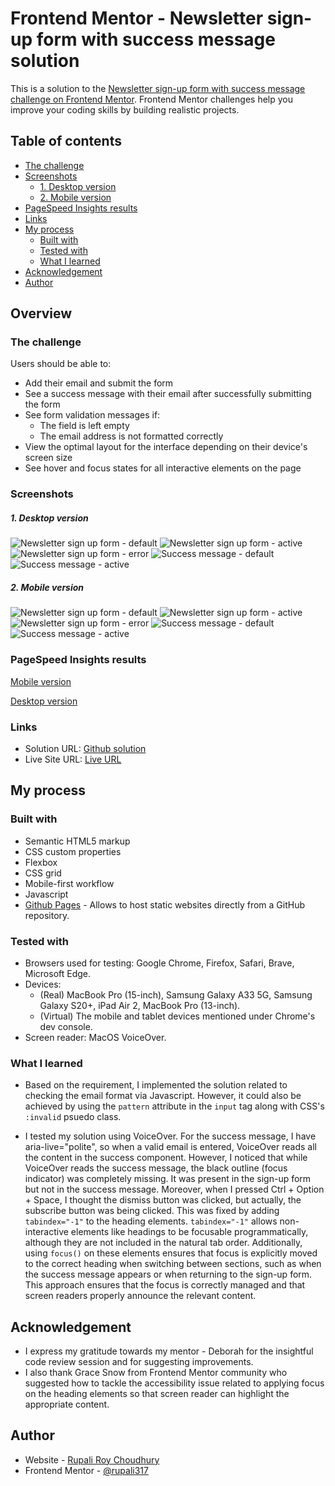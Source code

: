 # Frontend Mentor - Newsletter sign-up form with success message solution

This is a solution to the [Newsletter sign-up form with success message challenge on Frontend Mentor](https://www.frontendmentor.io/challenges/newsletter-signup-form-with-success-message-3FC1AZbNrv). Frontend Mentor challenges help you improve your coding skills by building realistic projects.

## Table of contents

- [The challenge](#the-challenge)
- [Screenshots](#screenshots)
  - [1. Desktop version](#1-desktop-version)
  - [2. Mobile version](#2-mobile-version)
- [PageSpeed Insights results](#pagespeed-insights-results)
- [Links](#links)
- [My process](#my-process)
  - [Built with](#built-with)
  - [Tested with](#tested-with)
  - [What I learned](#what-i-learned)
- [Acknowledgement](#acknowledgement)
- [Author](#author)

## Overview

### The challenge

Users should be able to:

- Add their email and submit the form
- See a success message with their email after successfully submitting the form
- See form validation messages if:
  - The field is left empty
  - The email address is not formatted correctly
- View the optimal layout for the interface depending on their device's screen size
- See hover and focus states for all interactive elements on the page

### Screenshots

##### 1. Desktop version

![Newsletter sign up form - default](./screenshots/desktop/Newsletter-sign-up-form-default.png)
![Newsletter sign up form - active](./screenshots/desktop/Newsletter-sign-up-form-active.png)
![Newsletter sign up form - error](./screenshots/desktop/Newsletter-sign-up-form-error.png)
![Success message - default](./screenshots/desktop/Success-message-default.png)
![Success message - active](./screenshots/desktop/Success-message-active.png)

##### 2. Mobile version

![Newsletter sign up form - default](./screenshots/mobile/Newsletter-sign-up-form-default.png)
![Newsletter sign up form - active](./screenshots/mobile/Newsletter-sign-up-form-active.png)
![Newsletter sign up form - error](./screenshots/mobile/Newsletter-sign-up-form-error.png)
![Success message - default](./screenshots/mobile/Success-message-default.png)
![Success message - active](./screenshots/mobile/Success-message-active.png)

### PageSpeed Insights results

[Mobile version](https://pagespeed.web.dev/analysis/https-rupali317-github-io-newsletter-sign-up-with-success-message-main/or6uukti8p?form_factor=mobile)

[Desktop version](https://pagespeed.web.dev/analysis/https-rupali317-github-io-newsletter-sign-up-with-success-message-main/or6uukti8p?form_factor=desktop)

### Links

- Solution URL: [Github solution](https://github.com/rupali317/newsletter-sign-up-with-success-message-main)
- Live Site URL: [Live URL](https://rupali317.github.io/newsletter-sign-up-with-success-message-main/)

## My process

### Built with

- Semantic HTML5 markup
- CSS custom properties
- Flexbox
- CSS grid
- Mobile-first workflow
- Javascript
- [Github Pages](https://pages.github.com/) - Allows to host static websites directly from a GitHub repository.

### Tested with

- Browsers used for testing: Google Chrome, Firefox, Safari, Brave, Microsoft Edge.
- Devices:
  - (Real) MacBook Pro (15-inch), Samsung Galaxy A33 5G, Samsung Galaxy S20+, iPad Air 2, MacBook Pro (13-inch).
  - (Virtual) The mobile and tablet devices mentioned under Chrome's dev console.
- Screen reader: MacOS VoiceOver.

### What I learned

- Based on the requirement, I implemented the solution related to checking the email format via Javascript. However, it could also be achieved by using the `pattern` attribute in the `input` tag along with CSS's `:invalid` psuedo class.

- I tested my solution using VoiceOver. For the success message, I have aria-live="polite", so when a valid email is entered, VoiceOver reads all the content in the success component. However, I noticed that while VoiceOver reads the success message, the black outline (focus indicator) was completely missing. It was present in the sign-up form but not in the success message. Moreover, when I pressed Ctrl + Option + Space, I thought the dismiss button was clicked, but actually, the subscribe button was being clicked. This was fixed by adding `tabindex="-1"` to the heading elements. `tabindex="-1"` allows non-interactive elements like headings to be focusable programmatically, although they are not included in the natural tab order. Additionally, using `focus()` on these elements ensures that focus is explicitly moved to the correct heading when switching between sections, such as when the success message appears or when returning to the sign-up form. This approach ensures that the focus is correctly managed and that screen readers properly announce the relevant content.

## Acknowledgement

- I express my gratitude towards my mentor - Deborah for the insightful code review session and for suggesting improvements.
- I also thank Grace Snow from Frontend Mentor community who suggested how to tackle the accessibility issue related to applying focus on the heading elements so that screen reader can highlight the appropriate content.

## Author

- Website - [Rupali Roy Choudhury](https://www.linkedin.com/in/rupali-rc/)
- Frontend Mentor - [@rupali317](https://www.frontendmentor.io/profile/rupali317)
